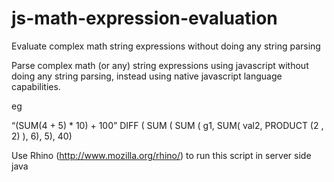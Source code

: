 js-math-expression-evaluation
=============================

Evaluate complex math string expressions without doing any string parsing


Parse complex math (or any) string expressions using javascript without doing any string parsing, instead using native
javascript language capabilities. 

eg 

  “(SUM(4 + 5) * 10) + 100”
  DIFF ( SUM ( SUM ( g1,  SUM( val2,  PRODUCT (2 , 2) ),  6),  5),  40)

Use Rhino (http://www.mozilla.org/rhino/) to run this script in server side java